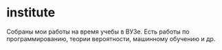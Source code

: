 # institute
Собраны мои работы на время учебы в ВУЗе. Есть работы по программированию, теории вероятности, машинному обучению и др.